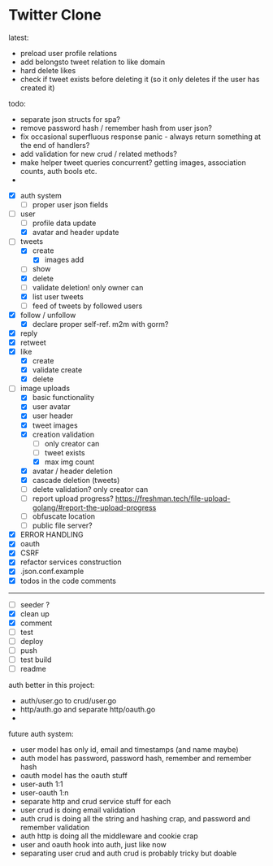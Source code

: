 # Twitter Clone

latest:
- preload user profile relations
- add belongsto tweet relation to like domain
- hard delete likes
- check if tweet exists before deleting it
  (so it only deletes if the user has created it)

todo:

- separate json structs for spa?
- remove password hash / remember hash from user json?
- fix occasional superfluous response panic - always return something at the end of handlers?
- add validation for new crud / related methods?
- make helper tweet queries concurrent? getting images, association counts, auth bools etc.
- 

- [x] auth system
  - [ ] proper user json fields
- [ ] user 
  - [ ] profile data update
  - [x] avatar and header update
- [ ] tweets
  - [x] create
    - [x] images add
  - [ ] show
  - [x] delete 
  - [ ] validate deletion! only owner can
  - [x] list user tweets
  - [ ] feed of tweets by followed users
- [x] follow / unfollow
  - [x] declare proper self-ref. m2m with gorm?
- [x] reply
- [x] retweet
- [x] like 
  - [x] create
  - [x] validate create
  - [x] delete
- [ ] image uploads
  - [x] basic functionality
  - [x] user avatar
  - [x] user header
  - [x] tweet images
  - [x] creation validation 
    - [ ] only creator can
    - [ ] tweet exists
    - [x] max img count
  - [x] avatar / header deletion 
  - [x] cascade deletion (tweets)
  - [ ] delete validation? only creator can
  - [ ] report upload progress? https://freshman.tech/file-upload-golang/#report-the-upload-progress
  - [ ] obfuscate location
  - [ ] public file server?
- [x] ERROR HANDLING
- [x] oauth
- [x] CSRF
- [x] refactor services construction
- [x] .json.conf.example
- [x] todos in the code comments
----
- [ ] seeder ?
- [x] clean up
- [x] comment
- [ ] test 
- [ ] deploy
- [ ] push
- [ ] test build
- [ ] readme

auth better in this project:
- auth/user.go to crud/user.go
- http/auth.go and separate http/oauth.go
- 
future auth system:
- user model has only id, email and timestamps (and name maybe)
- auth model has password, password hash, remember and remember hash
- oauth model has the oauth stuff
- user-auth 1:1
- user-oauth 1:n
- separate http and crud service stuff for each
- user crud is doing email validation
- auth crud is doing all the string and hashing crap, and password and remember validation
- auth http is doing all the middleware and cookie crap
- user and oauth hook into auth, just like now
- separating user crud and auth crud is probably tricky but doable